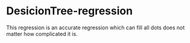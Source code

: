 # DesicionTree-regression
This regression is an accurate regression which can fill all dots does not matter how complicated it is.
